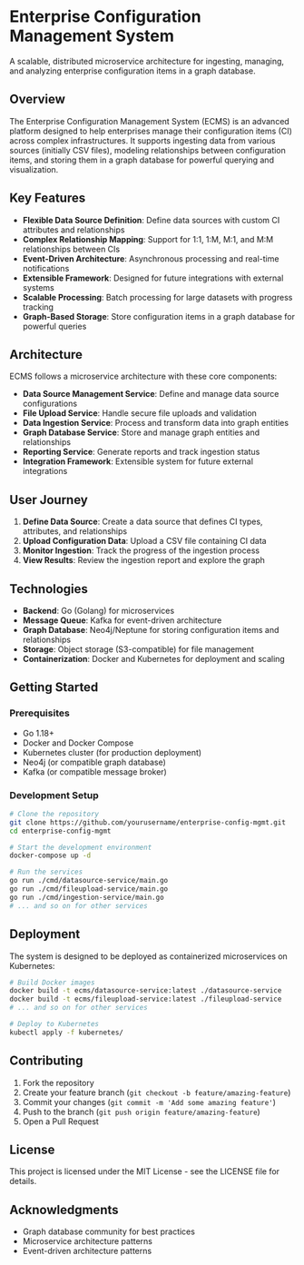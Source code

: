 # Enterprise Configuration Management System

A scalable, distributed microservice architecture for ingesting, managing, and analyzing enterprise configuration items in a graph database.

## Overview

The Enterprise Configuration Management System (ECMS) is an advanced platform designed to help enterprises manage their configuration items (CI) across complex infrastructures. It supports ingesting data from various sources (initially CSV files), modeling relationships between configuration items, and storing them in a graph database for powerful querying and visualization.

## Key Features

- **Flexible Data Source Definition**: Define data sources with custom CI attributes and relationships
- **Complex Relationship Mapping**: Support for 1:1, 1:M, M:1, and M:M relationships between CIs
- **Event-Driven Architecture**: Asynchronous processing and real-time notifications
- **Extensible Framework**: Designed for future integrations with external systems
- **Scalable Processing**: Batch processing for large datasets with progress tracking
- **Graph-Based Storage**: Store configuration items in a graph database for powerful queries

## Architecture

ECMS follows a microservice architecture with these core components:

- **Data Source Management Service**: Define and manage data source configurations
- **File Upload Service**: Handle secure file uploads and validation
- **Data Ingestion Service**: Process and transform data into graph entities
- **Graph Database Service**: Store and manage graph entities and relationships
- **Reporting Service**: Generate reports and track ingestion status
- **Integration Framework**: Extensible system for future external integrations

## User Journey

1. **Define Data Source**: Create a data source that defines CI types, attributes, and relationships
2. **Upload Configuration Data**: Upload a CSV file containing CI data
3. **Monitor Ingestion**: Track the progress of the ingestion process
4. **View Results**: Review the ingestion report and explore the graph

## Technologies

- **Backend**: Go (Golang) for microservices
- **Message Queue**: Kafka for event-driven architecture
- **Graph Database**: Neo4j/Neptune for storing configuration items and relationships
- **Storage**: Object storage (S3-compatible) for file management
- **Containerization**: Docker and Kubernetes for deployment and scaling

## Getting Started

### Prerequisites

- Go 1.18+
- Docker and Docker Compose
- Kubernetes cluster (for production deployment)
- Neo4j (or compatible graph database)
- Kafka (or compatible message broker)

### Development Setup

```bash
# Clone the repository
git clone https://github.com/yourusername/enterprise-config-mgmt.git
cd enterprise-config-mgmt

# Start the development environment
docker-compose up -d

# Run the services
go run ./cmd/datasource-service/main.go
go run ./cmd/fileupload-service/main.go
go run ./cmd/ingestion-service/main.go
# ... and so on for other services
```

## Deployment

The system is designed to be deployed as containerized microservices on Kubernetes:

```bash
# Build Docker images
docker build -t ecms/datasource-service:latest ./datasource-service
docker build -t ecms/fileupload-service:latest ./fileupload-service
# ... and so on for other services

# Deploy to Kubernetes
kubectl apply -f kubernetes/
```

## Contributing

1. Fork the repository
2. Create your feature branch (`git checkout -b feature/amazing-feature`)
3. Commit your changes (`git commit -m 'Add some amazing feature'`)
4. Push to the branch (`git push origin feature/amazing-feature`)
5. Open a Pull Request

## License

This project is licensed under the MIT License - see the LICENSE file for details.

## Acknowledgments

- Graph database community for best practices
- Microservice architecture patterns
- Event-driven architecture patterns